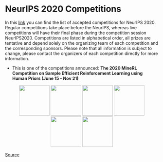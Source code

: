 # NeurIPS 2020 Competitions

In this [link](https://neurips.cc/Conferences/2020/CompetitionTrack) you can find the list of accepted competitions for NeurIPS 2020. Regular competitions take place before the NeurIPS, whereas live competitions will have their final phase during the competition session NeurIPS2020.  Competitions are listed in alphabetical order, all prizes are tentative and depend solely on the organizing team of each competition and the corresponding sponsors. Please note that all information is subject to change, please contact the organizers of each competition directly for more information.


- This is one of the competitions announced: **The 2020 MineRL Competition on Sample Efficient Reinforcement Learning using Human Priors (June 15 - Nov 21)**

<p align="center">
  <img src="https://github.com/Machine-Learning-Tokyo/AI-ML-Newsletter/blob/master/images/mineRL1.gif" width="100" />
  <img src="https://github.com/Machine-Learning-Tokyo/AI-ML-Newsletter/blob/master/images/mineRL2.gif" width="100" />
  <img src="https://github.com/Machine-Learning-Tokyo/AI-ML-Newsletter/blob/master/images/mineRL3.gif" width="100" />
  <img src="https://github.com/Machine-Learning-Tokyo/AI-ML-Newsletter/blob/master/images/mineRL4.gif" width="100" />
  <img src="https://github.com/Machine-Learning-Tokyo/AI-ML-Newsletter/blob/master/images/mineRL5.gif" width="100" />
  <img src="https://github.com/Machine-Learning-Tokyo/AI-ML-Newsletter/blob/master/images/mineRL6.gif" width="100" />
</p>


[Source](https://neurips.cc/Conferences/2020/CompetitionTrack)


